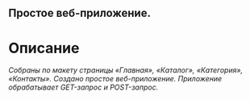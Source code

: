 ## Простое веб-приложение.
# Описание
_Собраны по макету страницы «Главная», «Каталог», «Категория», «Контакты».
Создано простое веб-приложение.
Приложение обрабатывает GET-запрос и POST-запрос._

